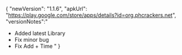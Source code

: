 {
"newVersion": "1.1.6",
"apkUrl": "https://play.google.com/store/apps/details?id=org.phcrackers.net",
"versionNotes":"
- Added latest Library
- Fix minor bug
- Fix Add + Time
"
}
